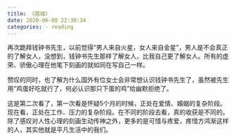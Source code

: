 ```yaml
---
title: 《围城》
date: 2020-06-08 22:30:34
categories: - reading
---
```


再次跪拜钱钟书先生，以前觉得“男人来自火星，女人来自金星”，男人是不会真正的了解女人，没想到，钱钟书先生那样了解女人，比我自己更了解女人。所有的虚荣、骄傲心理在他笔下刻画的就如同在写自己一样。

赞叹的同时，也了解为什么国外有位女士会非常想认识钱钟书先生了，虽然被先生用“鸡蛋好吃就行了，何必认识那只下蛋的鸡”给幽默拒绝了。

这是第二次看了，第一次看是怀疑5个月的时候，正处在爱情、婚姻的复杂阶段。现在看，正处在工作、压力的复杂阶段。在不同的阶段去看，真的收获是不同的。除了感叹对人性心理的刻画生动传神之外，更多的是可惜与疼爱，疼惜方鸿渐这样的人，其实他就是平凡生活中的我们。